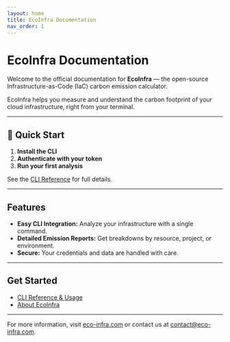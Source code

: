 ```yaml
---
layout: home
title: EcoInfra Documentation
nav_order: 1
---
```


# EcoInfra Documentation

Welcome to the official documentation for **EcoInfra** — the open-source Infrastructure-as-Code (IaC) carbon emission calculator.

EcoInfra helps you measure and understand the carbon footprint of your cloud infrastructure, right from your terminal.

---

## 🚀 Quick Start

1. **Install the CLI**
2. **Authenticate with your token**
3. **Run your first analysis**

See the [CLI Reference](main-cli.md) for full details.

---

## Features

- **Easy CLI Integration:** Analyze your infrastructure with a single command.
- **Detailed Emission Reports:** Get breakdowns by resource, project, or environment.
- **Secure:** Your credentials and data are handled with care.

---

## Get Started

- [CLI Reference & Usage](main-cli.md)
- [About EcoInfra](about.markdown)

---

For more information, visit [eco-infra.com](https://eco-infra.com) or contact us at [contact@eco-infra.com](mailto:contact@eco-infra.com).